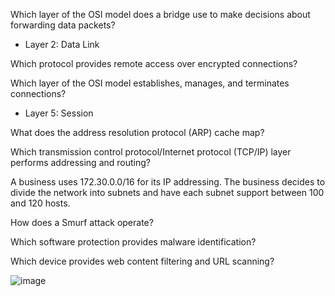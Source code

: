 Which layer of the OSI model does a bridge use to make decisions about forwarding data packets?

- Layer 2: Data Link

Which protocol provides remote access over encrypted connections?

Which layer of the OSI model establishes, manages, and terminates connections?

- Layer 5: Session

What does the address resolution protocol (ARP) cache map?

Which transmission control protocol/Internet protocol (TCP/IP) layer performs addressing and routing?

A business uses 172.30.0.0/16 for its IP addressing. The business decides to divide the network into subnets and have each subnet support between 100 and 120 hosts.

How does a Smurf attack operate?

Which software protection provides malware identification?

Which device provides web content filtering and URL scanning?


![image](https://github.com/dowd7/notes/assets/102552320/2ea9b647-25e7-4344-ad54-2c0fb9020ecd)
